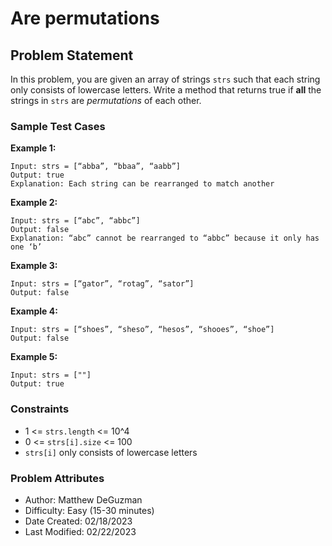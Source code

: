 # Are permutations

## Problem Statement

In this problem, you are given an array of strings `strs` such that each string only consists of lowercase letters. Write a method that returns true if **all** the strings in `strs` are *permutations* of each other.

### Sample Test Cases

**Example 1:**

```text
Input: strs = [“abba”, “bbaa”, “aabb”]
Output: true
Explanation: Each string can be rearranged to match another
```

**Example 2:**

```text
Input: strs = [“abc”, “abbc”]
Output: false
Explanation: “abc” cannot be rearranged to “abbc” because it only has one ‘b’
```

**Example 3:**

```text
Input: strs = [“gator”, “rotag”, “sator”]
Output: false
```

**Example 4:**

```text
Input: strs = [“shoes”, “sheso”, “hesos”, “shooes”, “shoe”]
Output: false
```

**Example 5:**

```text
Input: strs = [""]
Output: true
```

### Constraints

- 1 <= `strs.length` <= 10^4
- 0 <= `strs[i].size` <= 100
- `strs[i]` only consists of lowercase letters

### Problem Attributes

- Author: Matthew DeGuzman
- Difficulty: Easy (15-30 minutes)
- Date Created: 02/18/2023
- Last Modified: 02/22/2023
